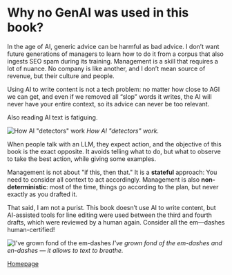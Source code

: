
# Why no GenAI was used in this book?

In the age of AI, generic advice can be harmful as bad advice. I don’t want future generations of managers to learn how to do it from a corpus that also ingests SEO spam during its training. Management is a skill that requires a lot of nuance. No company is like another, and I don’t mean source of revenue, but their culture and people.

Using AI to write content is not a tech problem: no matter how close to AGI we can get, and even if we removed all “slop” words it writes, the AI will never have your entire context, so its advice can never be too relevant.

Also reading AI text is fatiguing.

![How AI "detectors" work](/assets/about/meme1.jpg)
*How AI "detectors" work.*

When people talk with an LLM, they expect action, and the objective of this book is the exact opposite. It avoids telling what to do, but what to observe to take the best action, while giving some examples.

Management is not about "if this, then that." It is a **stateful** approach: You need to consider all context to act accordingly. Management is also **non-deterministic**: most of the time, things go according to the plan, but never exactly as you drafted it.

That said, I am not a purist. This book doesn’t use AI to write content, but AI-assisted tools for line editing were used between the third and fourth drafts, which were reviewed by a human again. Consider all the em—dashes human-certified!

![I've grown fond of the em-dashes](/assets/about/meme2.jpg)
*I've grown fond of the em-dashes and en-dashes — it allows to text to breathe.*

[Homepage](/)